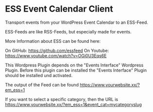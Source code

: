 # ESS Event Calendar Client

Transport events from your WordPress Event Calendar to an ESS-Feed. 

ESS-Feeds are like RSS-Feeds, but especially made for events.

More Information about ESS can be found here: 

On GitHub: https://github.com/essfeed
On Youtube: https://www.youtube.com/watch?v=OGi0U3Eqs6E

This Wordpress Plugin depends on the "Events Interface" Wordpress Plugin. Before this plugin can be installed the "Events Interface" Plugin should be installed und activated.

The output of the Feed can be found https://www.yourwebsite.xx/?em_ess=1

If you want to select a specific category, then the URL is https://www.yourwebsite.xx/?em_ess=1&event_cat=mycategoryslug
